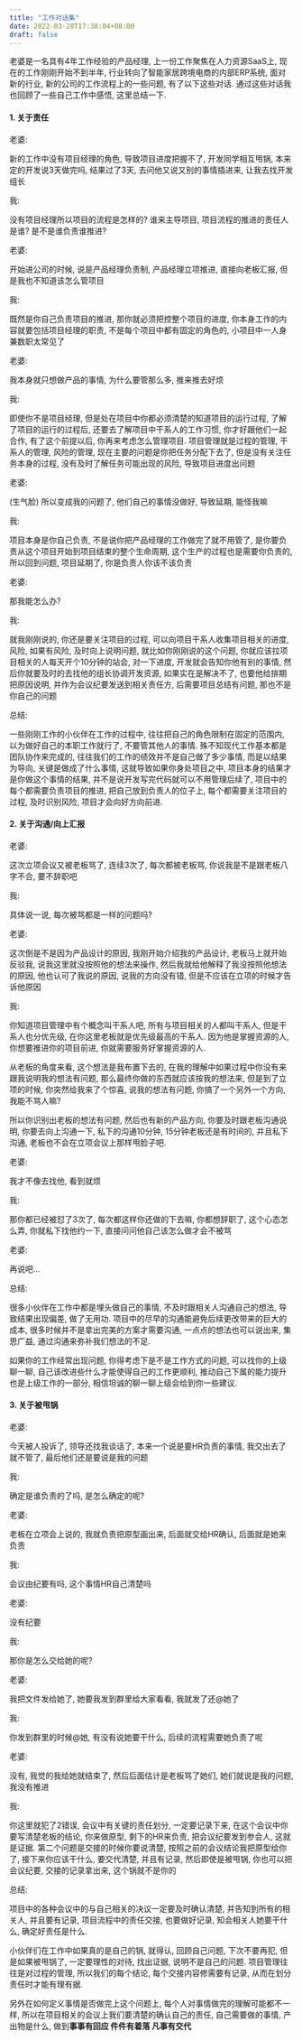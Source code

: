 ```yaml
---
title: "工作对话集"
date: 2022-03-28T17:38:04+08:00
draft: false
---
```


老婆是一名具有4年工作经验的产品经理, 上一份工作聚焦在人力资源SaaS上, 现在的工作刚刚开始不到半年, 行业转向了智能家居跨境电商的内部ERP系统, 面对新的行业, 新的公司的工作流程上的一些问题, 有了以下这些对话. 通过这些对话我也回顾了一些自己工作中感悟, 这里总结一下.

<!--more-->

#### 1. 关于责任

老婆:

新的工作中没有项目经理的角色, 导致项目进度把握不了, 开发同学相互甩锅, 本来定的开发说3天做完吗, 结果过了3天, 去问他又说又别的事情插进来, 让我去找开发组长

我:

没有项目经理所以项目的流程是怎样的? 谁来主导项目, 项目流程的推进的责任人是谁? 是不是谁负责谁推进?

老婆:

开始进公司的时候, 说是产品经理负责制, 产品经理立项推进, 直接向老板汇报, 但是我也不知道该怎么管项目

我:

既然是你自己负责项目的推进, 那你就必须把控整个项目的进度, 你本身工作的内容就要包括项目经理的职责, 不是每个项目中都有固定的角色的, 小项目中一人身兼数职太常见了

老婆:

我本身就只想做产品的事情, 为什么要管那么多, 推来推去好烦

我:

即使你不是项目经理, 但是处在项目中你都必须清楚的知道项目的运行过程, 了解了项目的运行的过程后, 还要去了解项目中干系人的工作习惯, 你才好跟他们一起合作, 有了这个前提以后, 你再来考虑怎么管理项目. 项目管理就是过程的管理, 干系人的管理, 风险的管理, 现在主要的问题是你把任务分配下去了, 但是没有关注任务本身的过程, 没有及时了解任务可能出现的风险, 导致项目进度出问题

老婆:

(生气脸) 所以变成我的问题了, 他们自己的事情没做好, 导致延期, 能怪我嘛

我:

项目本身是你自己负责, 不是说你把产品经理的工作做完了就不用管了, 是你要负责从这个项目开始到项目结束的整个生命周期, 这个生产的过程也是需要你负责的, 所以回到问题, 项目延期了, 你是负责人你该不该负责

老婆:

那我能怎么办?

我:

就我刚刚说的, 你还是要关注项目的过程, 可以向项目干系人收集项目相关的进度, 风险, 如果有风险, 及时向上说明问题, 就比如你刚刚说的这个问题, 你就应该拉项目相关的人每天开个10分钟的站会, 对一下进度, 开发就会告知你他有别的事情, 然后你就要及时的去找他的组长协调开发资源, 如果实在是解决不了, 也要他给排期把原因说明, 并作为会议纪要发送到相关责任方, 后需要项目总结有问题, 那也不是你自己的问题

总结:

一些刚刚工作的小伙伴在工作的过程中, 往往把自己的角色限制在固定的范围内, 以为做好自己的本职工作就行了, 不要管其他人的事情. 殊不知现代工作基本都是团队协作来完成的, 往往我们的工作的绩效并不是自己做了多少事情, 而是以结果为导向, 关键是做成了什么事情, 这就导致如果你身处项目之中, 项目本身的结果才是你做这个事情的结果, 并不是说开发写完代码就可以不用管理后续了, 项目中的每个都需要负责项目的推进, 把自己放到负责人的位子上, 每个都需要关注项目的过程, 及时识别风险, 项目才会向好方向前进.

#### 2. 关于沟通/向上汇报

老婆:

这次立项会议又被老板骂了, 连续3次了, 每次都被老板骂, 你说我是不是跟老板八字不合, 要不辞职吧

我:

具体说一说, 每次被骂都是一样的问题吗?

老婆:

这次倒是不是因为产品设计的原因, 我刚开始介绍我的产品设计, 老板马上就开始反驳我, 说我这里就没按照他的想法来操作, 然后我就给他解释了我没按照他想法的原因, 他也认可了我说的原因, 说我的方向没有错, 但是不应该在立项的时候才告诉他原因

我:

你知道项目管理中有个概念叫干系人吧, 所有与项目相关的人都叫干系人, 但是干系人也分优先级, 在你这里老板就是优先级最高的干系人. 因为他是掌握资源的人, 你想要推进你的项目前进, 你就需要服务好掌握资源的人.

从老板的角度来看, 这个想法是我布置下去的, 在我的理解中如果过程中你没有来跟我说明我的想法有问题, 那么最终你做的东西就应该按我的想法来, 但是到了立项的时候, 你突然给我来了个惊喜, 说我的想法有问题, 你搞了一个另外一个方向, 我能不骂人嘛?

所以你识别出老板的想法有问题, 然后也有新的产品方向, 你要及时跟老板沟通说明, 你要去向上沟通一下, 私下的沟通10分钟, 15分钟老板还是有时间的, 并且私下沟通, 老板也不会在立项会议上那样甩脸子吧.

老婆:

我才不像去找他, 看到就烦

我:

那你都已经被怼了3次了, 每次都这样你还做的下去嘛, 你都想辞职了, 这个心态怎么弄, 你就私下找他约一下, 直接问问他自己该怎么做才会不被骂

老婆:

再说吧...

总结:

很多小伙伴在工作中都是埋头做自己的事情, 不及时跟相关人沟通自己的想法, 导致结果出现偏差, 做了无用功. 项目中的尽早的沟通能避免后续更改带来的巨大的成本, 很多时候并不是拿出完美的方案才需要沟通, 一点点的想法也可以说出来, 集思广益, 通过沟通来弥补我们想法的不足.

如果你的工作经常出现问题, 你得考虑下是不是工作方式的问题, 可以找你的上级聊一聊, 自己该改进些什么才能使得自己的工作更顺利, 推动自己下属的能力提升也是上级工作的一部分, 相信坦诚的聊一聊上级会给到你一些建议.

#### 3. 关于被甩锅

老婆:

今天被人投诉了, 领导还找我谈话了, 本来一个说是要HR负责的事情, 我交出去了就不管了, 最后他们还是要说是我的问题

我:

确定是谁负责的了吗, 是怎么确定的呢?

老婆:

老板在立项会上说的, 我就负责把原型画出来, 后面就交给HR确认, 后面就是她来负责

我:

会议由纪要有吗, 这个事情HR自己清楚吗

老婆:

没有纪要

我:

那你是怎么交给她的呢?

老婆:

我把文件发给她了, 她要我发到群里给大家看看, 我就发了还@她了

我:

你发到群里的时候@她, 有没有说她要干什么, 后续的流程需要她负责了呢

老婆:

没有, 我觉的我给她就结束了, 然后后面估计是老板骂了她们, 她们就说是我的问题, 我没有推进

我:

你这里就犯了2错误, 会议中有关键的责任划分, 一定要记录下来, 在这个会议中你要写清楚老板的结论, 你来做原型, 剩下的HR来负责, 把会议纪要发到参会人, 这就是证据. 第二个问题是交接的时候你要说清楚, 按照之前的会议结论我把原型给你了, 接下来你应该干什么, 要交代清楚, 并且有记录, 然后即使是被甩锅, 你也可以把会议纪要, 交接的记录拿出来, 这个锅就不是你的

总结:

项目中的各种会议中的与自己相关的决议一定要及时确认清楚, 并告知到所有的相关人, 并且要有记录, 项目流程中的责任交接, 也要做好记录, 知会相关人她要干什么, 确定好责任是什么.

小伙伴们在工作中如果真的是自己的锅, 就得认, 回顾自己问题, 下次不要再犯, 但是如果被甩锅了, 一定要理性的对待, 找出证据, 说明不是自己的问题. 项目管理往往是对过程的管理, 所以我们的每个结论, 每个交接内容修需要有记录, 从而在划分责任时才能有理有据.

另外在如何定义事情是否做完上这个问题上, 每个人对事情做完的理解可能都不一样, 所以在项目相关的会议上我们要清楚的确认自己的责任, 自己需要做的事情, 产出物是什么, 做到**事事有回应 件件有着落 凡事有交代**
